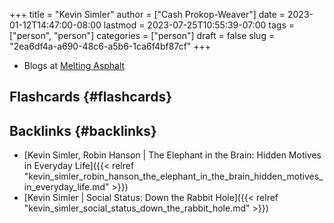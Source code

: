 +++
title = "Kevin Simler"
author = ["Cash Prokop-Weaver"]
date = 2023-01-12T14:47:00-08:00
lastmod = 2023-07-25T10:55:39-07:00
tags = ["person", "person"]
categories = ["person"]
draft = false
slug = "2ea6df4a-a690-48c6-a5b6-1ca6f4bf87cf"
+++

-   Blogs at [Melting Asphalt](https://meltingasphalt.com/)


## Flashcards {#flashcards}


## Backlinks {#backlinks}

-   [Kevin Simler, Robin Hanson | The Elephant in the Brain: Hidden Motives in Everyday Life]({{< relref "kevin_simler_robin_hanson_the_elephant_in_the_brain_hidden_motives_in_everyday_life.md" >}})
-   [Kevin Simler | Social Status: Down the Rabbit Hole]({{< relref "kevin_simler_social_status_down_the_rabbit_hole.md" >}})
